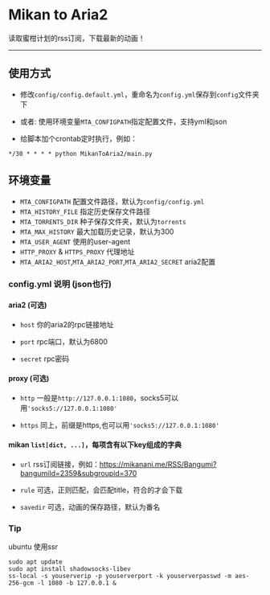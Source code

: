 # Mikan to Aria2
读取蜜柑计划的rss订阅，下载最新的动画！

---

## 使用方式

- 修改`config/config.default.yml`，重命名为`config.yml`保存到`config`文件夹下

- 或者: 使用环境变量`MTA_CONFIGPATH`指定配置文件，支持yml和json

- 给脚本加个crontab定时执行，例如：

```
*/30 * * * * python MikanToAria2/main.py
```

## 环境变量

- `MTA_CONFIGPATH` 配置文件路径，默认为`config/config.yml`
- `MTA_HISTORY_FILE` 指定历史保存文件路径
- `MTA_TORRENTS_DIR` 种子保存文件夹，默认为`torrents`
- `MTA_MAX_HISTORY` 最大加载历史记录，默认为300
- `MTA_USER_AGENT` 使用的user-agent
- `HTTP_PROXY` & `HTTPS_PROXY` 代理地址
- `MTA_ARIA2_HOST`,`MTA_ARIA2_PORT`,`MTA_ARIA2_SECRET` aria2配置

### config.yml 说明 (json也行)

#### aria2 (可选)

- `host` 你的aria2的rpc链接地址

- `port` rpc端口，默认为6800

- `secret` rpc密码

#### proxy (可选)

- `http` 一般是`http://127.0.0.1:1080`，socks5可以用`'socks5://127.0.0.1:1080'`

- `https` 同上，前缀是https,也可以用`'socks5://127.0.0.1:1080'`

#### mikan `list[dict, ...]`，每项含有以下key组成的字典

- `url` rss订阅链接，例如：https://mikanani.me/RSS/Bangumi?bangumiId=2359&subgroupid=370

- `rule` 可选，正则匹配，会匹配title，符合的才会下载

- `savedir` 可选，动画的保存路径，默认为番名


### Tip

ubuntu 使用ssr

```shell
sudo apt update
sudo apt install shadowsocks-libev
ss-local -s youserverip -p youserverport -k youserverpasswd -m aes-256-gcm -l 1080 -b 127.0.0.1 &
```
